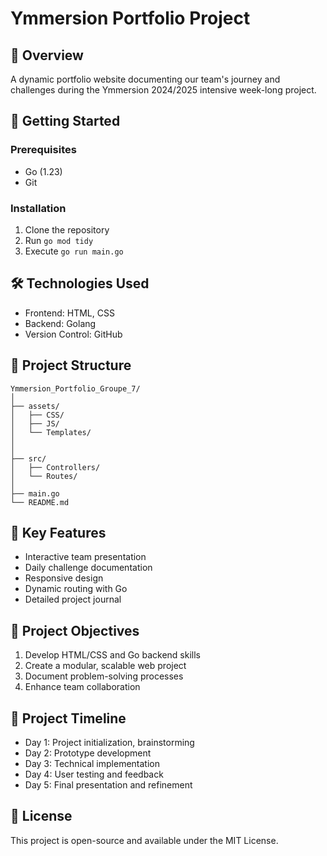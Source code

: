 # Ymmersion Portfolio Project

## 🚀 Overview
A dynamic portfolio website documenting our team's journey and challenges during the Ymmersion 2024/2025 intensive week-long project.

## 🚦 Getting Started

### Prerequisites
- Go (1.23)
- Git

### Installation
1. Clone the repository
2. Run `go mod tidy`
3. Execute `go run main.go`

## 🛠 Technologies Used
- Frontend: HTML, CSS
- Backend: Golang
- Version Control: GitHub

## 📂 Project Structure
```
Ymmersion_Portfolio_Groupe_7/
│
├── assets/
│   ├── CSS/
│   ├── JS/
│   └── Templates/
│  
│
├── src/
│   ├── Controllers/
│   └── Routes/
│
├── main.go
└── README.md
```

## 🌟 Key Features
- Interactive team presentation
- Daily challenge documentation
- Responsive design
- Dynamic routing with Go
- Detailed project journal

## 🎯 Project Objectives
1. Develop HTML/CSS and Go backend skills
2. Create a modular, scalable web project
3. Document problem-solving processes
4. Enhance team collaboration

## 📅 Project Timeline
- Day 1: Project initialization, brainstorming
- Day 2: Prototype development
- Day 3: Technical implementation
- Day 4: User testing and feedback
- Day 5: Final presentation and refinement

## 📜 License
This project is open-source and available under the MIT License.
